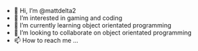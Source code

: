 - 👋 Hi, I’m @mattdelta2
- 👀 I’m interested in gaming and coding
- 🌱 I’m currently learning object orientated programming
- 💞️ I’m looking to collaborate on object orientated programming
- 📫 How to reach me ...

<!---
mattdelta2/mattdelta2 is a ✨ special ✨ repository because its `README.md` (this file) appears on your GitHub profile.
You can click the Preview link to take a look at your changes.
--->
